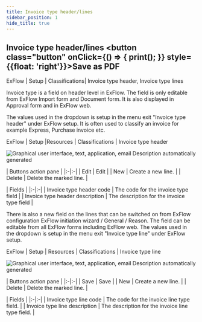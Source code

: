```yaml
---
title: Invoice type header/lines
sidebar_position: 1
hide_title: true
---
```

## Invoice type header/lines <button class="button" onClick={() => { print(); }} style={{float: 'right'}}>Save as PDF</button>

ExFlow \| Setup \| Classifications\| Invoice type header, Invoice type lines

Invoice type is a field on header level in ExFlow. The field is only editable from ExFlow Import form and Document form. It is also displayed in Approval form and in ExFlow web.

The values used in the dropdown is setup in the menu exit "Invoice type header" under ExFlow setup. It is often used to classify an invoice for example Express, Purchase invoice etc.

ExFlow \| Setup \|Resources \| Classifications \| Invoice type header

![Graphical user interface, text, application, email Description automatically generated](@site/static/img/media/image73.png)

| Buttons action pane             |
|:-|:-|
| Edit                            | Edit                                       |
| New                             | Create a new line.                         |
| Delete                          | Delete the marked line.                    |

| Fields                          |
|:-|:-|
| Invoice type header code        | The code for the invoice type field        |
| Invoice type header description | The description for the invoice type field |

There is also a new field on the lines that can be switched on from ExFlow configuration ExFlow initiation wizard / General / Reason. The field can be editable from all ExFlow forms including ExFlow web. The values used in the dropdown is setup in the menu exit "Invoice type line" under ExFlow setup.

ExFlow \| Setup \| Resources \| Classifications \| Invoice type line

![Graphical user interface, text, application, email Description automatically generated](@site/static/img/media/image74.png)

| Buttons action pane           |
|:-|:-|
| Save                          | Save                                             |
| New                           | Create a new line.                               |
| Delete                        | Delete the marked line.                          |

| Fields                        |
|:-|:-|
| Invoice type line code        | The code for the invoice line type field.        |
| Invoice type line description | The description for the invoice line type field. |

